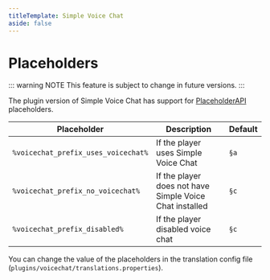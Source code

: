 ```yaml
---
titleTemplate: Simple Voice Chat
aside: false
---
```


# Placeholders

::: warning NOTE
This feature is subject to change in future versions.
:::

The plugin version of Simple Voice Chat has support for [PlaceholderAPI](https://www.spigotmc.org/resources/placeholderapi.6245/) placeholders.

| Placeholder                         | Description                                             | Default |
| ----------------------------------- | ------------------------------------------------------- | ------- |
| `%voicechat_prefix_uses_voicechat%` | If the player uses Simple Voice Chat                    | `§a`    |
| `%voicechat_prefix_no_voicechat%`   | If the player does not have Simple Voice Chat installed | `§c`    |
| `%voicechat_prefix_disabled%`       | If the player disabled voice chat                       | `§c`    |

You can change the value of the placeholders in the translation config file (`plugins/voicechat/translations.properties`).
